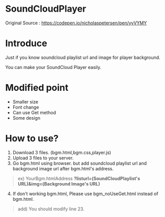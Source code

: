 SoundCloudPlayer
================

Original Source : https://codepen.io/nicholaspetersen/pen/yyVYMY


# Introduce

Just if you know soundcloud playlist url and image for player background.

You can make your SoundCloud Player easily.


# Modified point

- Smaller size
- Font change
- Can use Get method
- Some design


# How to use?

1. Download 3 files. (bgm.html,bgm.css,player.js)
2. Upload 3 files to your server.
3. Go bgm.html using browser. but add soundcloud playlist url and background image url after bgm.html's address.
> ex) YourBgm.htmlAddress
**?listurl=(SoundCloudPlaylist's URL)&img=(Background Image's URL)**
4. If don't working bgm.html, Please use bgm_noUseGet.html instead of bgm.html.
> add) You should modify line 23.
